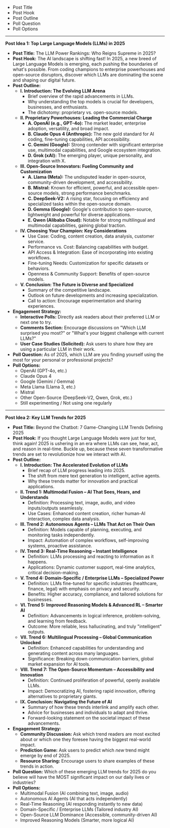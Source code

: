 - Post Title
- Post Hook
- Post Outline
- Poll Question
- Poll Options

---

**Post Idea 1: Top Large Language Models (LLMs) in 2025**

*   **Post Title:** The LLM Power Rankings: Who Reigns Supreme in 2025?
*   **Post Hook:** The AI landscape is shifting fast! In 2025, a new breed of Large Language Models is emerging, each pushing the boundaries of what's possible. From coding champions to enterprise powerhouses and open-source disruptors, discover which LLMs are dominating the scene and shaping our digital future.
*   **Post Outline:**
    *   **I. Introduction: The Evolving LLM Arena**
        *   Brief overview of the rapid advancements in LLMs.
        *   Why understanding the top models is crucial for developers, businesses, and enthusiasts.
        *   The dichotomy: proprietary vs. open-source models.
    *   **II. Proprietary Powerhouses: Leading the Commercial Charge**
        *   **A. OpenAI (e.g., GPT-4o):** The market leader, enterprise adoption, versatility, and broad impact.
        *   **B. Claude Opus 4 (Anthropic):** The new gold standard for AI coding, fine-tuning capabilities, API accessibility.
        *   **C. Gemini (Google):** Strong contender with significant enterprise use, multimodal capabilities, and Google ecosystem integration.
        *   **D. Grok (xAI):** The emerging player, unique personality, and integration with X.
    *   **III. Open-Source Innovators: Fueling Community and Customization**
        *   **A. Llama (Meta):** The undisputed leader in open-source, community-driven development, and accessibility.
        *   **B. Mistral:** Known for efficient, powerful, and accessible open-source models, strong performance benchmarks.
        *   **C. DeepSeek-V2:** A rising star, focusing on efficiency and specialized tasks within the open-source domain.
        *   **D. Gemma (Google):** Google's contribution to open-source, lightweight and powerful for diverse applications.
        *   **E. Qwen (Alibaba Cloud):** Notable for strong multilingual and multimodal capabilities, gaining global traction.
    *   **IV. Choosing Your Champion: Key Considerations**
        *   Use Case: Coding, content creation, data analysis, customer service.
        *   Performance vs. Cost: Balancing capabilities with budget.
        *   API Access & Integration: Ease of incorporating into existing workflows.
        *   Fine-tuning Needs: Customization for specific datasets or behaviors.
        *   Openness & Community Support: Benefits of open-source models.
    *   **V. Conclusion: The Future is Diverse and Specialized**
        *   Summary of the competitive landscape.
        *   Outlook on future developments and increasing specialization.
        *   Call to action: Encourage experimentation and sharing experiences.
*   **Engagement Strategy:**
    *   **Interactive Polls:** Directly ask readers about their preferred LLM or next one to try.
    *   **Comments Section:** Encourage discussions on "Which LLM surprised you most?" or "What's your biggest challenge with current LLMs?"
    *   **User Case Studies (Solicited):** Ask users to share how they are using a particular LLM in their work.
*   **Poll Question:** As of 2025, which LLM are you finding yourself using the most for your personal or professional projects?
*   **Poll Options:**
    *   OpenAI (GPT-4o, etc.)
    *   Claude Opus 4
    *   Google (Gemini / Gemma)
    *   Meta Llama (Llama 3, etc.)
    *   Mistral
    *   Other Open-Source (DeepSeek-V2, Qwen, Grok, etc.)
    *   Still experimenting / Not using one regularly

---

**Post Idea 2: Key LLM Trends for 2025**

*   **Post Title:** Beyond the Chatbot: 7 Game-Changing LLM Trends Defining 2025
*   **Post Hook:** If you thought Large Language Models were just for text, think again! 2025 is ushering in an era where LLMs can see, hear, act, and reason in real-time. Buckle up, because these seven transformative trends are set to revolutionize how we interact with AI.
*   **Post Outline:**
    *   **I. Introduction: The Accelerated Evolution of LLMs**
        *   Brief recap of LLM progress leading into 2025.
        *   The shift from mere text generation to intelligent, active agents.
        *   Why these trends matter for innovation and practical applications.
    *   **II. Trend 1: Multimodal Fusion – AI That Sees, Hears, and Understands**
        *   Definition: Processing text, image, audio, and video inputs/outputs seamlessly.
        *   Use Cases: Enhanced content creation, richer human-AI interaction, complex data analysis.
    *   **III. Trend 2: Autonomous Agents – LLMs That Act on Their Own**
        *   Definition: Models capable of planning, executing, and monitoring tasks independently.
        *   Impact: Automation of complex workflows, self-improving systems, proactive assistance.
    *   **IV. Trend 3: Real-Time Reasoning – Instant Intelligence**
        *   Definition: LLMs processing and reacting to information as it happens.
        *   Applications: Dynamic customer support, real-time analytics, critical decision-making.
    *   **V. Trend 4: Domain-Specific / Enterprise LLMs – Specialized Power**
        *   Definition: LLMs fine-tuned for specific industries (healthcare, finance, legal) with emphasis on privacy and security.
        *   Benefits: Higher accuracy, compliance, and tailored solutions for businesses.
    *   **VI. Trend 5: Improved Reasoning Models & Advanced RL – Smarter AI**
        *   Definition: Advancements in logical inference, problem-solving, and learning from feedback.
        *   Outcome: More reliable, less hallucinating, and truly "intelligent" outputs.
    *   **VII. Trend 6: Multilingual Processing – Global Communication Unlocked**
        *   Definition: Enhanced capabilities for understanding and generating content across many languages.
        *   Significance: Breaking down communication barriers, global market expansion for AI tools.
    *   **VIII. Trend 7: The Open-Source Momentum – Accessibility and Innovation**
        *   Definition: Continued proliferation of powerful, openly available LLMs.
        *   Impact: Democratizing AI, fostering rapid innovation, offering alternatives to proprietary giants.
    *   **IX. Conclusion: Navigating the Future of AI**
        *   Summary of how these trends interlink and amplify each other.
        *   Advice for businesses and individuals to adapt and thrive.
        *   Forward-looking statement on the societal impact of these advancements.
*   **Engagement Strategy:**
    *   **Community Discussion:** Ask which trend readers are most excited about or which one they foresee having the biggest real-world impact.
    *   **Prediction Game:** Ask users to predict which *new* trend might emerge by end of 2025.
    *   **Resource Sharing:** Encourage users to share examples of these trends in action.
*   **Poll Question:** Which of these emerging LLM trends for 2025 do you believe will have the MOST significant impact on our daily lives or industries?
*   **Poll Options:**
    *   Multimodal Fusion (AI combining text, image, audio)
    *   Autonomous AI Agents (AI that acts independently)
    *   Real-Time Reasoning (AI responding instantly to new data)
    *   Domain-Specific / Enterprise LLMs (Tailored industry AI)
    *   Open-Source LLM Dominance (Accessible, community-driven AI)
    *   Improved Reasoning Models (Smarter, more logical AI)